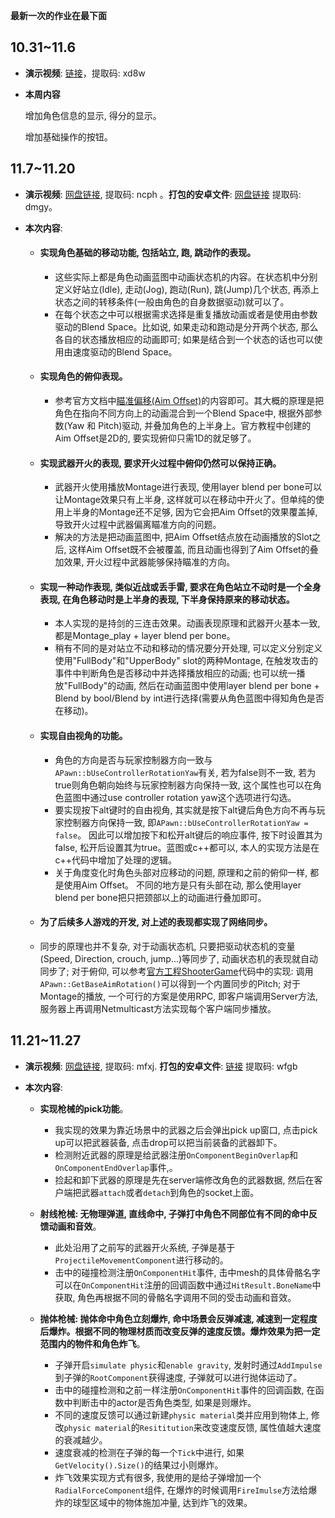 **最新一次的作业在最下面**

## 10.31~11.6

* **演示视频**: [链接](https://pan.baidu.com/s/1ahcAQAQgudyXFP-kaagy7Q)，提取码: xd8w

* **本周内容**

  增加角色信息的显示, 得分的显示。

  增加基础操作的按钮。

## 11.7~11.20

* **演示视频**: [网盘链接](https://pan.baidu.com/s/13NPiuaEbLNYH2Ojg4WWK0A), 提取码: ncph 。**打包的安卓文件**: [网盘链接](https://pan.baidu.com/s/1iw7RXK0nRV886pYAw-zmHw) 提取码: dmgy。

* **本次内容**:
  
  *  #### 实现角色基础的移动功能, 包括站立, 跑, 跳动作的表现。
     * 这些实际上都是角色动画蓝图中动画状态机的内容。在状态机中分别定义好站立(Idle), 走动(Jog), 跑动(Run), 跳(Jump)几个状态, 再添上状态之间的转移条件(一般由角色的自身数据驱动)就可以了。
     * 在每个状态之中可以根据需求选择是重复播放动画或者是使用由参数驱动的Blend Space。比如说, 如果走动和跑动是分开两个状态, 那么各自的状态播放相应的动画即可; 如果是结合到一个状态的话也可以使用由速度驱动的Blend Space。 
     
  *  #### 实现角色的俯仰表现。
     * 参考官方文档中[瞄准偏移(Aim Offset)](https://docs.unrealengine.com/en-US/Engine/Animation/AnimHowTo/AimOffset/index.html)的内容即可。其大概的原理是把角色在指向不同方向上的动画混合到一个Blend Space中, 根据外部参数(Yaw 和 Pitch)驱动, 并叠加角色的上半身上。官方教程中创建的Aim Offset是2D的, 要实现俯仰只需1D的就足够了。
     
  *  #### 实现武器开火的表现, 要求开火过程中俯仰仍然可以保持正确。
     * 武器开火使用播放Montage进行表现, 使用layer blend per bone可以让Montage效果只有上半身, 这样就可以在移动中开火了。但单纯的使用上半身的Montage还不足够, 因为它会把Aim Offset的效果覆盖掉, 导致开火过程中武器偏离瞄准方向的问题。
     * 解决的方法是把动画蓝图中, 把Aim Offset结点放在动画播放的Slot之后, 这样Aim Offset既不会被覆盖, 而且动画也得到了Aim Offset的叠加效果, 开火过程中武器能够保持瞄准的方向。
     
  *  #### 实现一种动作表现, 类似近战或丢手雷, 要求在角色站立不动时是一个全身表现, 在角色移动时是上半身的表现, 下半身保持原来的移动状态。
     * 本人实现的是持剑的三连击效果。动画表现原理和武器开火基本一致, 都是Montage_play + layer blend per bone。
     * 稍有不同的是对站立不动和移动的情况要分开处理, 可以定义分别定义使用"FullBody"和"UpperBody" slot的两种Montage, 在触发攻击的事件中判断角色是否移动中并选择播放相应的动画; 也可以统一播放"FullBody"的动画, 然后在动画蓝图中使用layer blend per bone + Blend by bool/Blend by int进行选择(需要从角色蓝图中得知角色是否在移动)。
     
  *  #### 实现自由视角的功能。
     * 角色的方向是否与玩家控制器方向一致与 ```APawn::bUseControllerRotationYaw```有关, 若为false则不一致, 若为true则角色朝向始终与玩家控制器方向保持一致, 这个属性也可以在角色蓝图中通过use controller rotation yaw这个选项进行勾选。
     * 要实现按下alt键时的自由视角, 其实就是按下alt键后角色方向不再与玩家控制器方向保持一致, 即```APawn::bUseControllerRotationYaw = false```。 因此可以增加按下和松开alt键后的响应事件, 按下时设置其为false, 松开后设置其为true。蓝图或c++都可以, 本人的实现方法是在c++代码中增加了处理的逻辑。
     * 关于角度变化时角色头部对应移动的问题, 原理和之前的俯仰一样, 都是使用Aim Offset。 不同的地方是只有头部在动, 那么使用layer blend per bone把只把颈部以上的动画进行叠加即可。
     
  * #### 为了后续多人游戏的开发, 对上述的表现都实现了网络同步。
  
  * 同步的原理也并不复杂, 对于动画状态机, 只要把驱动状态机的变量(Speed, Direction, crouch, jump...)等同步了, 动画状态机的表现就自动同步了; 对于俯仰, 可以参考[官方工程ShooterGame](https://docs.unrealengine.com/en-US/Resources/SampleGames/ShooterGame/index.html)代码中的实现: 调用```APawn::GetBaseAimRotation()```可以得到一个内置同步的Pitch; 对于Montage的播放, 一个可行的方案是使用RPC, 即客户端调用Server方法, 服务器上再调用Netmulticast方法实现每个客户端同步播放。
  



## 11.21~11.27

* **演示视频**: [网盘链接](https://pan.baidu.com/s/1IoK7074rncVgkT_575BjDQ), 提取码: mfxj. **打包的安卓文件**: [链接](https://pan.baidu.com/s/1_SZWpLjT6kAt_l4vs-e_sg) 提取码: wfgb

* **本次内容**: 

  * **实现枪械的pick功能**。

    * 我实现的效果为靠近场景中的武器之后会弹出pick up窗口, 点击pick up可以把武器装备, 点击drop可以把当前装备的武器卸下。
    * 检测附近武器的原理是给武器注册```OnComponentBeginOverlap```和```OnComponentEndOverlap```事件,。
    * 捡起和卸下武器的原理是先在server端修改角色的武器数据, 然后在客户端把武器```attach```或者```detach```到角色的socket上面。

  * **射线枪械: 无物理弹道, 直线命中, 子弹打中角色不同部位有不同的命中反馈动画和音效**。

    * 此处沿用了之前写的武器开火系统, 子弹是基于```ProjectileMovementComponent```进行移动的。
    * 击中的碰撞检测注册```OnComponentHit```事件, 击中mesh的具体骨骼名字可以在```OnComponentHit```注册的回调函数中通过```HitResult.BoneName```中获取, 角色再根据不同的骨骼名字调用不同的受击动画和音效。
  
  * **抛体枪械: 抛体命中角色立刻爆炸, 命中场景会反弹减速, 减速到一定程度后爆炸。根据不同的物理材质而改变反弹的速度反馈。爆炸效果为把一定范围内的物件和角色炸飞**。 
  
    * 子弹开启```simulate physic```和```enable gravity```, 发射时通过```AddImpulse```到子弹的```RootComponent```获得速度, 子弹就可以进行抛体运动了。
    * 击中的碰撞检测和之前一样注册```OnComponentHit```事件的回调函数, 在函数中判断击中的actor是否角色类型, 如果是则爆炸。
    * 不同的速度反馈可以通过新建```physic material```类并应用到物体上, 修改```physic material```的```Resititution```来改变速度反馈, 属性值越大速度的衰减越少。
    * 速度衰减的检测在子弹的每一个```Tick```中进行, 如果```GetVelocity().Size()```的结果过小则爆炸。
    * 炸飞效果实现方式有很多, 我使用的是给子弹增加一个```RadialForceComponent```组件, 在爆炸的时候调用```FireImulse```方法给爆炸的球型区域中的物体施加冲量, 达到炸飞的效果。
    
    
    
    
